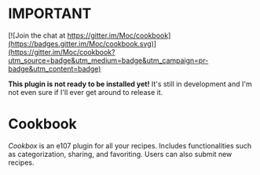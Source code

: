 # IMPORTANT #

[![Join the chat at https://gitter.im/Moc/cookbook](https://badges.gitter.im/Moc/cookbook.svg)](https://gitter.im/Moc/cookbook?utm_source=badge&utm_medium=badge&utm_campaign=pr-badge&utm_content=badge)

**This plugin is not ready to be installed yet!** 
It's still in development and I'm not even sure if I'll ever get around to release it.

# Cookbook #
*Cookbox* is an e107 plugin for all your recipes. Includes functionalities such as categorization, sharing, and favoriting. Users can also submit new recipes.